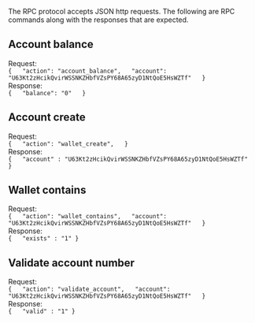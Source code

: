 The RPC protocol accepts JSON http requests.  The following are RPC commands along with the responses that are expected.

## Account balance  
Request:  
`{  
  "action": "account_balance",  
  "account": "U63Kt2zHcikQvirWSSNKZHbfVZsPY68A65zyD1NtQoE5HsWZTf"  
}`  
Response:  
`{  
  "balance": "0"  
}`

## Account create  
Request:  
`{  
  "action": "wallet_create",  
}`  
Response:  
`{  
  "account" : "U63Kt2zHcikQvirWSSNKZHbfVZsPY68A65zyD1NtQoE5HsWZTf"  
}`

## Wallet contains  
Request:  
`{  
  "action": "wallet_contains",  
  "account": "U63Kt2zHcikQvirWSSNKZHbfVZsPY68A65zyD1NtQoE5HsWZTf"  
}`  
Response:  
`{  
  "exists" : "1"
}`

## Validate account number  
Request:  
`{  
  "action": "validate_account",  
  "account": "U63Kt2zHcikQvirWSSNKZHbfVZsPY68A65zyD1NtQoE5HsWZTf"  
}`  
Response:  
`{  
  "valid" : "1"
}`